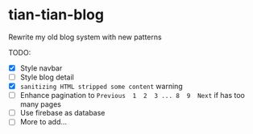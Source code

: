 # tian-tian-blog

Rewrite my old blog system with new patterns


TODO:

- [x] Style navbar
- [ ] Style blog detail
- [x] `sanitizing HTML stripped some content` warning
- [ ] Enhance pagination to `Previous  1  2  3 ... 8  9  Next` if has too many pages
- [ ] Use firebase as database
- [ ] More to add...
